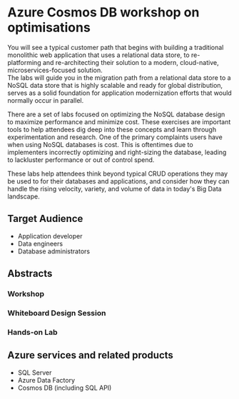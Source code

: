 # Azure Cosmos DB workshop on optimisations
You will see a typical customer path that begins with building a traditional monolithic web application that uses a relational data store, to re-platforming and re-architecting their solution to a modern, cloud-native, microservices-focused solution.  
The labs will guide you in the migration path from a relational data store to a NoSQL data store that is highly scalable and ready for global distribution, serves as a solid foundation for application modernization efforts that would normally occur in parallel. 

There are a set of labs focused on optimizing the NoSQL database design to maximize performance and minimize cost. These exercises are important tools to help attendees dig deep into these concepts and learn through experimentation and research. One of the primary complaints users have when using NoSQL databases is cost. This is oftentimes due to implementers incorrectly optimizing and right-sizing the database, leading to lackluster performance or out of control spend.

These labs help attendees think beyond typical CRUD operations they may be used to for their databases and applications, and consider how they can handle the rising velocity, variety, and volume of data in today's Big Data landscape.


## Target Audience

- Application developer
- Data engineers
- Database administrators

## Abstracts

### Workshop


### Whiteboard Design Session


### Hands-on Lab


## Azure services and related products

- SQL Server
- Azure Data Factory
- Cosmos DB (including SQL API)
